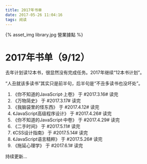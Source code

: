 ```yaml
---
title: 2017年书单
date: 2017-05-26 11:04:16
tags: 阅读
---
```


{% asset_img library.jpg 營業據點 %}
# 2017年书单（9/12）

去年计划读12本书，很显然没有完成任务。2017年继续“12本书计划”。

“人丑就该多读书”其实只是前半句，后半句是“不丑多读书也没坏处”。

<!-- more -->

1. 《你不知道的JavaScript·上卷》 于 #2017.3.16# 读完
2. 《万物简史》 于 #2017.3.17# 读完
3. 《我脑袋里的怪东西》 于 #2017.4.12# 读完
4. 《JavaScript高级程序设计》 于 #2017.4.26# 读完
5. 《你不知道的JavaScript·中卷》 于 #2017.4.29# 读完
6. 《二手时间》 于 #2017.5.11# 读完
7. 《CSS设计指南》 于 #2017.5.14# 读完
8. 《JavaScript语言精粹》 于 #2017.5.26# 读完
9. 《拖延心理学》 于 #2017.6.1# 读完

持续更新...
